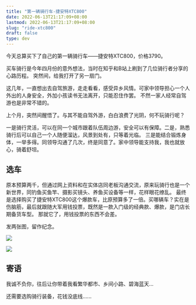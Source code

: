 ```yaml
---
title: "第一辆骑行车-捷安特XTC800"
date: 2022-06-13T21:17:09+08:00
lastmod: 2022-06-13T21:17:09+08:00
slug: "ride-xtc800"
draft: false
type: dev
---
```


今天总算买下了自己的第一辆骑行车——捷安特XTC800，价格3790。

<!--more-->

买车骑行是今年四月份的意外想法，当时在知乎和B站上刷到了几位骑行者分享的心路历程。
突然间，给我打开了另一扇门。

这几年，一直想出去自驾旅游，走走看看，感受异乡风情。可家中领导担心一个人外出的人身安全，外加小孩读书无法离开，只能忍住作罢。
不然一家人经常自驾游也是非常不错的。

上个月，突然间醒悟了。与其不能自驾外游，白白浪费了光阴，何不玩骑行呢？

一是骑行灵活，可以在同一个城市跟着队伍周边游，安全可以有保障。二是，熟悉骑行后可以自己一个人随便溜达，风景到处有，只等着光临。
三是能结合锻炼身体，一举多得。同领导沟通了几次，终是同意了。家中领导能支持我，我也就放心，骑着舒坦。


## 选车

原本预算两千，但通过网上资料和在实体店同老板沟通交流，原来玩骑行也是一个新世界，同钓鱼买鱼竿、摄影买镜头、养鱼买设备等一样，花样眼花缭乱。
最终是选择购买了捷安特XTC800这个爆款车，比原预算多了一倍。买哪辆车？实在是伤脑筋，最后就跟随大军用钱投票，既然是一款入门级的经典款、爆款，是门店长期备货车型。
那就它了，用钱投票的东西不会差。

发两张图，留作纪念。

![](https://cdn.goall.top/0xlibai.com/2022061301.png)

![](https://cdn.goall.top/0xlibai.com/2022061302.png)

## 寄语

我诚不负你，往后让你带着我看繁华都市、乡间小路、碧海蓝天...

还需要选购骑行装备，花钱没底线......